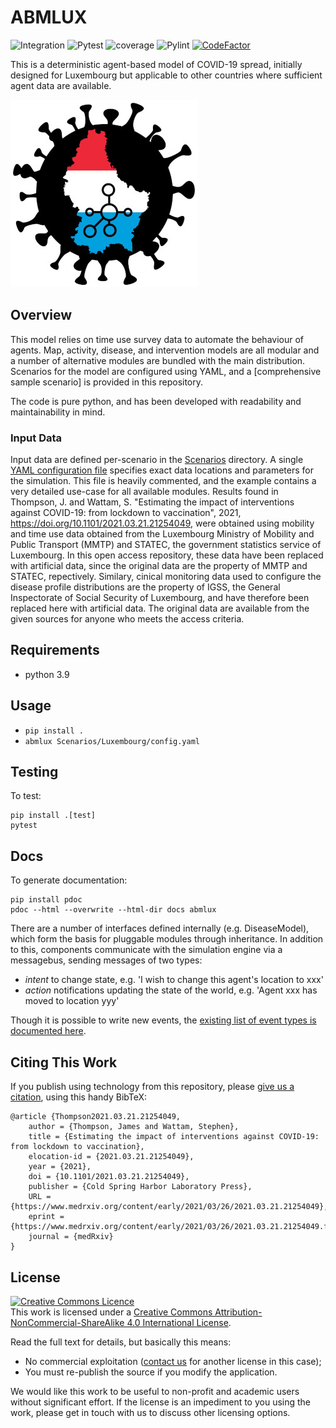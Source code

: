 # ABMLUX
![Integration](https://github.com/abm-covid-lux/abmlux/workflows/Integration/badge.svg?branch=master)
![Pytest](https://github.com/abm-covid-lux/abmlux/workflows/Pytest/badge.svg)
![coverage](https://github.com/abm-covid-lux/abmlux/workflows/coverage/badge.svg)
![Pylint](https://github.com/abm-covid-lux/abmlux/workflows/Pylint/badge.svg)
[![CodeFactor](https://www.codefactor.io/repository/github/abm-covid-lux/abmlux/badge?s=006dc8f386c6ea6d2a7a90377ff30fcf15328919)](https://www.codefactor.io/repository/github/abm-covid-lux/abmlux)

This is a deterministic agent-based model of COVID-19 spread, initially designed for Luxembourg but applicable to other countries where sufficient agent data are available.

![ABMLUX Logo](abmlux_logo.jpg)


## Overview
This model relies on time use survey data to automate the behaviour of agents.  Map, activity, disease, and intervention models are all modular and a number of alternative modules are bundled with the main distribution.  Scenarios for the model are configured using YAML, and a [comprehensive sample scenario] is provided in this repository.

The code is pure python, and has been developed with readability and maintainability in mind.

### Input Data
Input data are defined per-scenario in the [Scenarios](Scenarios/) directory.  A single [YAML configuration file](Scenarios/Luxembourg/config.yaml) specifies exact data locations and parameters for the simulation.  This file is heavily commented, and the example contains a very detailed use-case for all available modules.  Results found in Thompson, J. and Wattam, S. "Estimating the impact of interventions against COVID-19: from lockdown to vaccination", 2021, https://doi.org/10.1101/2021.03.21.21254049, were obtained using mobility and time use data obtained from the Luxembourg Ministry of Mobility and Public Transport (MMTP) and STATEC, the government statistics service of Luxembourg. In this open access repository, these data have been replaced with artificial data, since the original data are the property of MMTP and STATEC, repectively. Similary, cinical monitoring data used to configure the disease profile distributions are the property of IGSS, the General Inspectorate of Social Security of Luxembourg, and have therefore been replaced here with artificial data. The original data are available from the given sources for anyone who meets the access criteria.

## Requirements

 * python 3.9

## Usage

 * `pip install .`
 * `abmlux Scenarios/Luxembourg/config.yaml`

## Testing
To test:

    pip install .[test]
    pytest

## Docs
To generate documentation:

    pip install pdoc
    pdoc --html --overwrite --html-dir docs abmlux

There are a number of interfaces defined internally (e.g. DiseaseModel), which form the basis for pluggable modules through inheritance.  In addition to this, components communicate with the simulation engine via a messagebus, sending messages of two types:

 * _intent_ to change state, e.g. 'I wish to change this agent's location to xxx'
 * _action_ notifications updating the state of the world, e.g. 'Agent xxx has moved to location yyy'

Though it is possible to write new events, the [existing list of event types is documented here](docs/events.md).

## Citing This Work
If you publish using technology from this repository, please [give us a citation](https://www.medrxiv.org/content/10.1101/2021.03.21.21254049v1), using this handy BibTeX:

    @article {Thompson2021.03.21.21254049,
        author = {Thompson, James and Wattam, Stephen},
        title = {Estimating the impact of interventions against COVID-19: from lockdown to vaccination},
        elocation-id = {2021.03.21.21254049},
        year = {2021},
        doi = {10.1101/2021.03.21.21254049},
        publisher = {Cold Spring Harbor Laboratory Press},
        URL = {https://www.medrxiv.org/content/early/2021/03/26/2021.03.21.21254049},
        eprint = {https://www.medrxiv.org/content/early/2021/03/26/2021.03.21.21254049.full.pdf},
        journal = {medRxiv}
    }


## License
<a rel="license" href="http://creativecommons.org/licenses/by-nc-sa/4.0/"><img alt="Creative Commons Licence" style="border-width:0" src="https://i.creativecommons.org/l/by-nc-sa/4.0/88x31.png" /></a><br />This work is licensed under a <a rel="license" href="http://creativecommons.org/licenses/by-nc-sa/4.0/">Creative Commons Attribution-NonCommercial-ShareAlike 4.0 International License</a>.

Read the full text for details, but basically this means:
 * No commercial exploitation ([contact us](https://www.abmlux.org) for another license in this case);
 * You must re-publish the source if you modify the application.

We would like this work to be useful to non-profit and academic users without significant effort.  If the license is an impediment to you using the work, please get in touch with us to discuss other licensing options.
